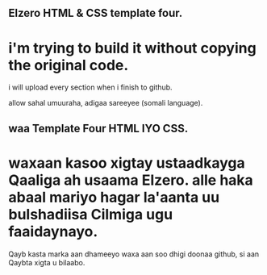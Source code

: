 ## Elzero HTML & CSS template four. 
# i'm trying to build it without copying the original code.

i will upload every section when i finish to github. 

allow sahal umuuraha, adigaa  sareeyee (somali language).

## waa Template Four HTML IYO CSS.
# waxaan kasoo xigtay ustaadkayga Qaaliga ah usaama Elzero. alle haka abaal mariyo hagar la'aanta uu bulshadiisa Cilmiga ugu faaidaynayo.

Qayb kasta marka aan dhameeyo waxa aan soo dhigi doonaa github, si aan Qaybta xigta u bilaabo.